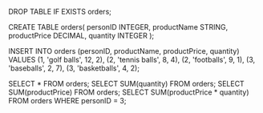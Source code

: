 DROP TABLE IF EXISTS orders;

CREATE TABLE orders(
  personID INTEGER,
  productName STRING,
  productPrice DECIMAL,
  quantity INTEGER
  );
  
INSERT INTO orders
(personID, productName, productPrice, quantity)
VALUES
(1, 'golf balls', 12, 2),
(2, 'tennis balls', 8, 4),
(2, 'footballs', 9, 1),
(3, 'baseballs', 2, 7),
(3, 'basketballs', 4, 2);
  
SELECT * FROM orders;
SELECT SUM(quantity) FROM orders;
SELECT SUM(productPrice) FROM orders;
SELECT SUM(productPrice * quantity) FROM orders WHERE personID = 3; 
 
